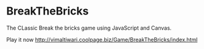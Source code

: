 # BreakTheBricks

The CLassic Break the bricks game using JavaScript and Canvas.



Play it now
http://vimaltiwari.coolpage.biz/Game/BreakTheBricks/index.html
